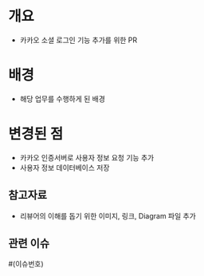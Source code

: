 # 개요

- 카카오 소셜 로그인 기능 추가를 위한 PR

# 배경

- 해당 업무를 수행하게 된 배경

# 변경된 점

- 카카오 인증서버로 사용자 정보 요청 기능 추가
- 사용자 정보 데이터베이스 저장

## 참고자료

- 리뷰어의 이해를 돕기 위한 이미지, 링크, Diagram 파일 추가

## 관련 이슈

#(이슈번호)
